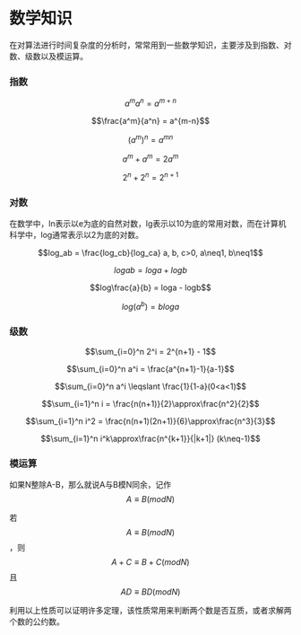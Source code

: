 # 数学知识

在对算法进行时间复杂度的分析时，常常用到一些数学知识，主要涉及到指数、对数、级数以及模运算。

### 指数

$$a^ma^n = a^{m+n}$$

$$\frac{a^m}{a^n} = a^{m-n}$$

$$(a^m)^n = a^{mn}$$

$$a^m+a^m = 2a^m$$

$$2^n+2^n = 2^{n+1}$$

### 对数

在数学中，ln表示以e为底的自然对数，lg表示以10为底的常用对数，而在计算机科学中，log通常表示以2为底的对数。

$$log_ab = \frac{log_cb}{log_ca} a, b, c>0, a\neq1, b\neq1$$

$$logab = loga + logb$$

$$log\frac{a}{b} = loga - logb$$

$$log(a^b) = bloga$$

### 级数

$$\sum_{i=0}^n 2^i = 2^{n+1} - 1$$

$$\sum_{i=0}^n a^i = \frac{a^{n+1}-1}{a-1}$$

$$\sum_{i=0}^n a^i \leqslant \frac{1}{1-a}(0<a<1)$$

$$\sum_{i=1}^n i = \frac{n(n+1)}{2}\approx\frac{n^2}{2}$$

$$\sum_{i=1}^n i^2 = \frac{n(n+1)(2n+1)}{6}\approx\frac{n^3}{3}$$

$$\sum_{i=1}^n i^k\approx\frac{n^{k+1}}{|k+1|} (k\neq-1)$$

### 模运算

如果N整除A-B，那么就说A与B模N同余，记作
$$A \equiv B(modN)$$

若
$$A \equiv B(modN)$$
，则
$$A+C \equiv B+C(modN)$$
且
$$AD \equiv BD(modN)$$

利用以上性质可以证明许多定理，该性质常用来判断两个数是否互质，或者求解两个数的公约数。

